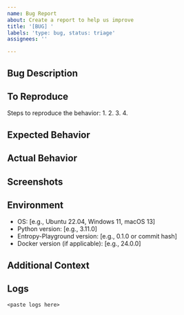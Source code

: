 ```yaml
---
name: Bug Report
about: Create a report to help us improve
title: '[BUG] '
labels: 'type: bug, status: triage'
assignees: ''

---
```


## Bug Description
<!-- A clear and concise description of what the bug is -->

## To Reproduce
Steps to reproduce the behavior:
1. 
2. 
3. 
4. 

## Expected Behavior
<!-- A clear and concise description of what you expected to happen -->

## Actual Behavior
<!-- What actually happened -->

## Screenshots
<!-- If applicable, add screenshots to help explain your problem -->

## Environment
- OS: [e.g., Ubuntu 22.04, Windows 11, macOS 13]
- Python version: [e.g., 3.11.0]
- Entropy-Playground version: [e.g., 0.1.0 or commit hash]
- Docker version (if applicable): [e.g., 24.0.0]

## Additional Context
<!-- Add any other context about the problem here -->

## Logs
<!-- Please include relevant logs, error messages, or stack traces -->
```
<paste logs here>
```